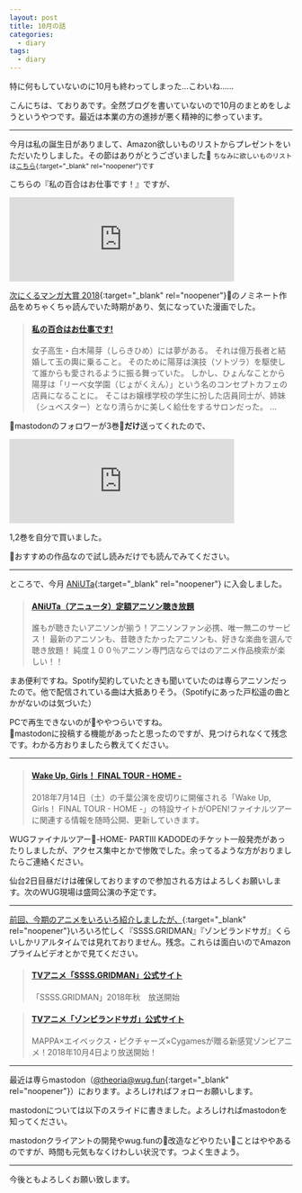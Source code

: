 ```yaml
---
layout: post
title: 10月の話
categories:
  - diary
tags:
  - diary
---
```


特に何もしていないのに10月も終わってしまった…こわいね……

こんにちは、ておりあです。全然ブログを書いていないので10月のまとめをしようというやつです。最近は本業の方の進捗が悪く精神的に参っています。

---

今月は私の誕生日がありまして、Amazon欲しいものリストからプレゼントをいただいたりしました。その節はありがとうございました🙏 <small>ちなみに欲しいものリストは[こちら](http://amzn.asia/85ofIJW){:target="_blank" rel="noopener"}です</small>

こちらの『私の百合はお仕事です！』ですが、

<iframe src="https://wug.fun/@theoria/100922299017586150/embed" class="mastodon-embed" style="max-width: 100%; border: 0" width="400"></iframe><script src="https://wug.fun/embed.js" async="async"></script>

[次にくるマンガ大賞 2018](https://tsugimanga.jp/){:target="_blank" rel="noopener"}のノミネート作品をめちゃくちゃ読んでいた時期があり、気になっていた漫画でした。

<blockquote class="embedly-card" data-card-controls="0"><h4><a href="https://comic.pixiv.net/works/4015">私の百合はお仕事です!</a></h4><p>女子高生・白木陽芽（しらきひめ）には夢がある。 それは億万長者と結婚して玉の輿に乗ること。 そのために陽芽は演技（ソトヅラ）を駆使して誰からも愛されるように振る舞っていた。 しかし、ひょんなことから陽芽は「リーベ女学園（じょがくえん）」という名のコンセプトカフェの店員になることに。 そこはお嬢様学校の学生に扮した店員同士が、姉妹（シュベスター）となり清らかに美しく給仕をするサロンだった。 ...</p></blockquote>
<script async src="//cdn.embedly.com/widgets/platform.js" charset="UTF-8"></script>

mastodonのフォロワーが3巻**だけ**送ってくれたので、

<iframe src="https://wug.fun/@theoria/100932224461464535/embed" class="mastodon-embed" style="max-width: 100%; border: 0" width="400"></iframe>

1,2巻を自分で買いました。

おすすめの作品なので試し読みだけでも読んでみてください。

---

ところで、今月 [ANiUTa](https://aniuta.co.jp/){:target="_blank" rel="noopener"} に入会しました。

<blockquote class="embedly-card"><h4><a href="https://aniuta.co.jp/">ANiUTa（アニュータ）定額アニソン聴き放題</a></h4><p>誰もが聴きたいアニソンが揃う！アニソンファン必携、唯一無二のサービス！ 最新のアニソンも、昔聴きたかったアニソンも、好きな楽曲を選んで聴き放題！ 純度１００％アニソン専門店ならではのアニメ作品検索が楽しい！！</p></blockquote>

まあ便利ですね。Spotify契約していたときも聞いていたのは専らアニソンだったので。他で配信されている曲は大抵ありそう。（Spotifyにあった戸松遥の曲とかがないのは気づいた）

PCで再生できないのがややつらいですね。  
mastodonに投稿する機能があったと思ったのですが、見つけられなくて残念です。わかる方おりましたら教えてください。

---

<blockquote class="embedly-card"><h4><a href="http://wuglove.com/home/">Wake Up, Girls！ FINAL TOUR - HOME -</a></h4><p>2018年7月14日（土）の千葉公演を皮切りに開催される「Wake Up, Girls！ FINAL TOUR - HOME -」の特設サイトがOPEN!ファイナルツアーに関連する情報を随時公開、更新していきます。</p></blockquote>

WUGファイナルツアー-HOME- PARTⅢ KADODEのチケット一般発売があったりしましたが、アクセス集中とかで惨敗でした。余ってるような方がおりましたらご連絡ください。

仙台2日目昼だけは確保しておりますので参加される方はよろしくお願いします。次のWUG現場は盛岡公演の予定です。

---

[前回、今期のアニメをいろいろ紹介しましたが、](https://theoria24.github.io/18-autumn-anime/){:target="_blank" rel="noopener"}いろいろ忙しく『SSSS.GRIDMAN』『ゾンビランドサガ』くらいしかリアルタイムでは見れておりません。残念。これらは面白いのでAmazonプライムビデオとかで見てください。

<blockquote class="embedly-card"><h4><a href="https://gridman.net/">TVアニメ「SSSS.GRIDMAN」公式サイト</a></h4><p>「SSSS.GRIDMAN」2018年秋　放送開始</p></blockquote>

<blockquote class="embedly-card"><h4><a href="https://zombielandsaga.com/">TVアニメ「ゾンビランドサガ」公式サイト</a></h4><p>MAPPA×エイベックス・ピクチャーズ×Cygamesが贈る新感覚ゾンビアニメ！2018年10月4日より放送開始！</p></blockquote>

---

最近は専らmastodon（[@theoria@wug.fun](https://wug.fun/@theoria){:target="_blank" rel="noopener"}）におります。よろしければフォローお願いします。

mastodonについては以下のスライドに書きました。よろしければmastodonを知ってください。

<script async class="speakerdeck-embed" data-id="334b8ccaceaf4ef685c1e0ddd0e527b1" data-ratio="1.33333333333333" src="//speakerdeck.com/assets/embed.js"></script>

mastodonクライアントの開発やwug.funの改造などやりたいことはややあるのですが、時間も元気もなくけわしい状況です。つよく生きよう。

---

今後ともよろしくお願い致します。
